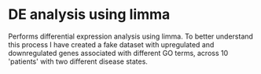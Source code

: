 # DE analysis using limma

Performs differential expression analysis using limma. To better understand this process I have created a fake dataset with upregulated and downregulated genes associated with different GO terms, across 10 'patients' with two different disease states.
